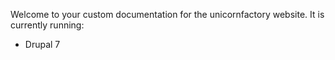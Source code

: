 Welcome to your custom documentation for the unicornfactory website. It is currently running:

* Drupal 7
